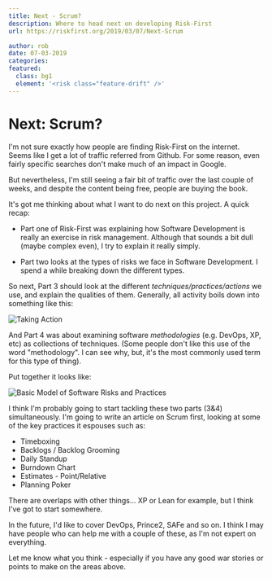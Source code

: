 ```yaml
---
title: Next - Scrum?
description: Where to head next on developing Risk-First
url: https://riskfirst.org/2019/03/07/Next-Scrum

author: rob
date: 07-03-2019
categories:
featured: 
  class: bg1
  element: '<risk class="feature-drift" />'
---
```


# Next: Scrum?

I'm not sure exactly how people are finding Risk-First on the internet.  Seems like I get a lot of traffic referred from Github.   For some reason, even fairly specific searches don't make much of an impact in Google.  

But nevertheless, I'm still seeing a fair bit of traffic over the last couple of weeks, and despite the content being free, people are buying the book.  

It's got me thinking about what I want to do next on this project.  A quick recap:

- Part one of Risk-First was explaining how Software Development is really an exercise in risk management.  Although that sounds a bit dull (maybe complex even), I try to explain it really simply.  

- Part two looks at the types of risks we face in Software Development.  I spend a while breaking down the different types.

So next, Part 3 should look at the different _techniques/practices/actions_ we use, and explain the qualities of them.  Generally, all activity boils down into something like this:

![Taking Action](/images/generated/introduction/all_risk_management_language.png)

And Part 4 was about examining software _methodologies_ (e.g. DevOps, XP, etc) as collections of techniques.  (Some people don't like this use of the word "methodology".  I can see why, but, it's the most commonly used term for this type of thing).

Put together it looks like:

![Basic Model of Software Risks and Practices](/images/generated/executive-summary/pattern_language.png)

I think I'm probably going to start tackling these two parts (3&4) simultaneously.  I'm going to write an article on Scrum first, looking at some of the key practices it espouses such as:

- Timeboxing
- Backlogs / Backlog Grooming
- Daily Standup
- Burndown Chart
- Estimates - Point/Relative
- Planning Poker

There are overlaps with other things... XP or Lean for example, but I think I've got to start somewhere.  

In the future, I'd like to cover DevOps, Prince2, SAFe and so on.  I think I may have people who can help me with a couple of these, as I'm not expert on everything.

Let me know what you think - especially if you have any good war stories or points to make on the areas above.